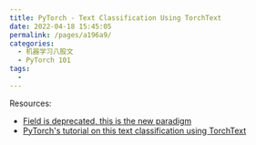 ```yaml
---
title: PyTorch - Text Classification Using TorchText
date: 2022-04-18 15:45:05
permalink: /pages/a196a9/
categories:
  - 机器学习八股文
  - PyTorch 101
tags:
  - 
---
```

Resources:
- [Field is deprecated, this is the new paradigm](https://github.com/pytorch/text/issues/664)
- [PyTorch's tutorial on this text classification using TorchText](https://pytorch.org/tutorials/beginner/text_sentiment_ngrams_tutorial.html) 





